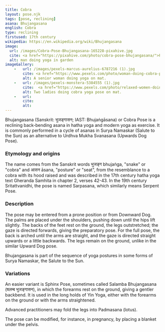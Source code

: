 ```yaml
---
title: Cobra
layout: pose.njk
tags: [pose, reclining]
asana: Bhujangasana
english: Cobra
type: reclining
firstused: 17th century
wikipedia: https://en.wikipedia.org/wiki/Bhujangasana
image: 
  url: /images/Cobra-Pose-Bhujangasana-165228-pixahive.jpg
  cite: <a href="https://pixahive.com/photo/cobra-pose-bhujangasana/">Photo</a> by <a href="https://pixahive.com/portfolio/sukhjinder">Sukhjinder</a>
  alt: man doing yoga in garden
imageGallery:
    -   url: /images/pexels-marcus-aurelius-6787216 (1).jpg
        cite: <a href="https://www.pexels.com/photo/woman-doing-cobra-pose-6787216/">Photo</a> by <a href="https://www.pexels.com/@marcus-aurelius">Marcus Aurelius</a> from Pexels
        alt: A senior woman doing yoga on mat.
    -   url: /images/pexels-monstera-5384555 (1).jpg
        cite:  <a href="https://www.pexels.com/photo/relaxed-women-doing-bhujangasana-pose-5384555/">Photo</a> by <a href="https://www.pexels.com/@gabby-k">Monstera</a> from Pexels
        alt: Two ladies doing cobra yoga pose on mat.
    -   url: 
        cite:
        alt: 
---
```


Bhujangasana (Sanskrit: भुजङ्गासन; IAST: Bhujaṅgāsana) or Cobra Pose is a reclining back-bending asana in hatha yoga and modern yoga as exercise. It is commonly performed in a cycle of asanas in Surya Namaskar (Salute to the Sun) as an alternative to Urdhva Mukha Svanasana (Upwards Dog Pose).

### Etymology and origins

The name comes from the Sanskrit words भुजङ्ग bhujaṅga, "snake" or "cobra" and आसन āsana, "posture" or "seat", from the resemblance to a cobra with its hood raised and was described in the 17th century hatha yoga text Gheranda Samhita in chapter 2, verses 42-43. In the 19th century Sritattvanidhi, the pose is named Sarpasana, which similarly means Serpent Pose.

### Description

The pose may be entered from a prone position or from Downward Dog. The palms are placed under the shoulders, pushing down until the hips lift slightly. The backs of the feet rest on the ground, the legs outstretched; the gaze is directed forwards, giving the preparatory pose. For the full pose, the back is arched until the arms are straight, and the gaze is directed straight upwards or a little backwards. The legs remain on the ground, unlike in the similar Upward Dog pose.

Bhujangasana is part of the sequence of yoga postures in some forms of Surya Namaskar, the Salute to the Sun.

### Variations

An easier variant is Sphinx Pose, sometimes called Salamba Bhujangasana (षलम्ब भुजङ्गासन), in which the forearms rest on the ground, giving a gentler backbend. It is used in the long holds of Yin Yoga, either with the forearms on the ground or with the arms straightened.

Advanced practitioners may fold the legs into Padmasana (lotus).

The pose can be modified, for instance, in pregnancy, by placing a blanket under the pelvis.
